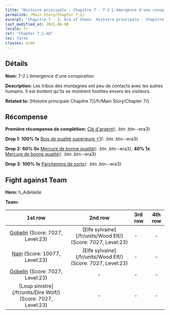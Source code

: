 ```yaml
---
title: "Histoire principale - Chapitre 7 - 7-2 L'émergence d'une conspiration"
permalink: /Main Story/Chapter 7_2/
excerpt: "Chapitre 7 - 2. Era of Chaos  Histoire principale - Chapitre 7_2. 7-2 L'émergence d'une conspiration"
last_modified_at: 2021-06-08
locale: fr
ref: "Chapter 7_2.md"
toc: false
classes: wide
---
```


## Détails

 **Nom:** 7-2 L'émergence d'une conspiration

 **Description:** Les tribus des montagnes ont peu de contacts avec les autres humains. Il est évident qu'ils se montrent hostiles envers les visiteurs.

 **Related to:** [Histoire principale Chapitre 7](/fr/Main Story/Chapter 7/)

## Récompense

 **Première récompense de complétion:** [Clé d'argent](/ItemsFR/con_693/){: .btn .btn--era3}

 **Drop 1:** **100% 1x** [Bois de qualité supérieure +1](/ItemsFR/mat_20/){: .btn .btn--era3}

 **Drop 2:** **60% 0x** [Mercure de bonne qualité](/ItemsFR/mat_14/){: .btn .btn--era3}, **40% 1x** [Mercure de bonne qualité](/ItemsFR/mat_14/){: .btn .btn--era3}

 **Drop 3:** **100% 1x** [Parchemins de sorts](/ItemsFR/con_694/){: .btn .btn--era3}


## Fight against Team
 **Hero:** h_Adelaide

 **Team:**


  | 1st row | 2nd row | 3rd row | 4th row |
  |:----:|:----:|:----|:----:|
  | [Gobelin](/fr/units/Goblin/) (Score: 7027, Level:23)  | [Elfe sylvaine](/fr/units/Wood Elf/) (Score: 7027, Level:23)  | - | - |
  | [Nain](/fr/units/Dwarf/) (Score: 10077, Level:23)  | [Elfe sylvaine](/fr/units/Wood Elf/) (Score: 7027, Level:23)  | - | - |
  | [Gobelin](/fr/units/Goblin/) (Score: 7027, Level:23)  | - | - | - |
  | [Loup sinistre](/fr/units/Dire Wolf/) (Score: 7027, Level:23)  | - | - | - |


